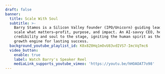 ```yaml
---
draft: false
banner:
  title: Scale With Soul
  subtitle: >-
    Barry Stamos is a Silicon Valley founder (IPO/Unicorn) guiding leaders to
    scale what matters—profit, purpose, and impact. An AI-savvy CEO, he brings
    credibility and soul to the stage, igniting the human spirit as the ultimate
    growth engine for lasting success.
  background_youtube_playlist_id: K8x8Z0Hq1mOvU83vdIVS7-ImcVqTmc6
  video_button:
    enable: true
    label: Watch Barry's Speaker Reel
    mediaLink_supports_youtube_vimeo: 'https://youtu.be/hHOAOAT7o98'
---
```



